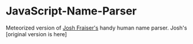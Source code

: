 # JavaScript-Name-Parser

Meteorized version of [Josh Fraiser's](https://github.com/joshfraser/JavaScript-Name-Parser)
handy human name parser. Josh's [original version is here]

